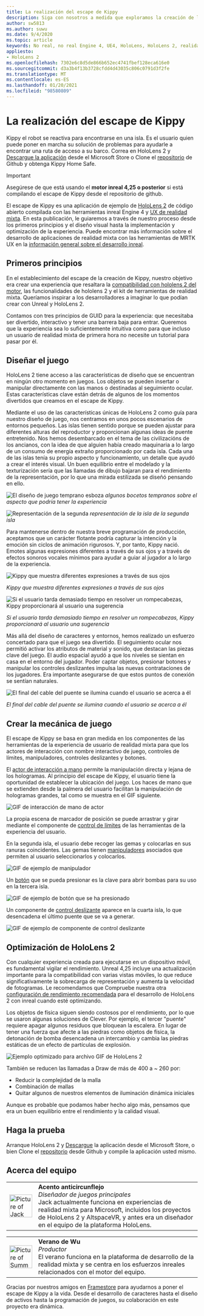 ```yaml
---
title: La realización del escape de Kippy
description: Siga con nosotros a medida que exploramos la creación de la aplicación de realidad mixta de escape de Kippy para HoloLens 2 en el motor inreal.
author: sw5813
ms.author: suwu
ms.date: 9/4/2020
ms.topic: article
keywords: No real, no real Engine 4, UE4, HoloLens, HoloLens 2, realidad mixta, implementación en dispositivo, PC, documentación, auriculares de realidad mixta, auriculares de realidad mixta de Windows, auriculares de realidad virtual
appliesto:
- HoloLens 2
ms.openlocfilehash: 7302e6c8d5de866b652ec4741fbef128eca616e0
ms.sourcegitcommit: d3a3b4f13b3728cfdd4d43035c806c0791d3f2fe
ms.translationtype: MT
ms.contentlocale: es-ES
ms.lasthandoff: 01/20/2021
ms.locfileid: "98580809"
---
```

# <a name="the-making-of-kippys-escape"></a>La realización del escape de Kippy

Kippy el robot se reactiva para encontrarse en una isla. Es el usuario quien puede poner en marcha su solución de problemas para ayudarle a encontrar una ruta de acceso a su barco. Correa en HoloLens 2 y [Descargue la aplicación](https://www.microsoft.com/p/kippys-escape/9nbd7gl86vkd) desde el Microsoft Store o Clone el [repositorio](https://github.com/microsoft/MixedReality-Unreal-KippysEscape) de Github y obtenga Kippy Home Safe.  

> [!IMPORTANT]
> Asegúrese de que está usando el **motor inreal 4,25 o posterior** si está compilando el escape de Kippy desde el repositorio de github.

El escape de Kippy es una aplicación de ejemplo de [HoloLens 2](/hololens/hololens2-hardware) de código abierto compilada con las herramientas inreal Engine 4 y [UX de realidad mixta](https://github.com/microsoft/MixedReality-UXTools-Unreal). En esta publicación, le guiaremos a través de nuestro proceso desde los primeros principios y el diseño visual hasta la implementación y optimización de la experiencia. Puede encontrar más información sobre el desarrollo de aplicaciones de realidad mixta con las herramientas de MRTK UX en la [información general sobre el desarrollo inreal](unreal-development-overview.md).

## <a name="first-principles"></a>Primeros principios 

En el establecimiento del escape de la creación de Kippy, nuestro objetivo era crear una experiencia que resaltara la [compatibilidad con hololens 2 del motor](https://docs.unrealengine.com/Platforms/AR/HoloLens2/index.html), las funcionalidades de hololens 2 y el kit de herramientas de realidad mixta. Queríamos inspirar a los desarrolladores a imaginar lo que podían crear con Unreal y HoloLens 2.  

Contamos con tres principios de GUID para la experiencia: que necesitaba ser divertido, interactivo y tener una barrera baja para entrar. Queremos que la experiencia sea lo suficientemente intuitiva como para que incluso un usuario de realidad mixta de primera hora no necesite un tutorial para pasar por él.  

## <a name="designing-the-game"></a>Diseñar el juego 

HoloLens 2 tiene acceso a las características de diseño que se encuentran en ningún otro momento en juegos. Los objetos se pueden insertar o manipular directamente con las manos o destinadas al seguimiento ocular. Estas características clave están detrás de algunos de los momentos divertidos que creamos en el escape de Kippy.  

Mediante el uso de las características únicas de HoloLens 2 como guía para nuestro diseño de juego, nos centramos en unos pocos escenarios de entornos pequeños. Las islas tienen sentido porque se pueden ajustar para diferentes alturas del reproductor y proporcionan algunas ideas de puente entretenido. Nos hemos desembarcado en el tema de las civilizacións de los ancianos, con la idea de que alguien había creado maquinaria a lo largo de un consumo de energía extraño proporcionado por cada isla. Cada una de las islas tenía su propio aspecto y funcionamiento, un detalle que ayudó a crear el interés visual. Un buen equilibrio entre el modelado y la texturización sería que las llamadas de dibujo bajaran para el rendimiento de la representación, por lo que una mirada estilizada se diseñó pensando en ello. 

![El diseño de juego temprano esboza ](images/kippys-escape/kippys-escape-img-01.png)
 *algunos bocetos tempranos sobre el aspecto que podría tener la experiencia*

![Representación de la segunda ](images/kippys-escape/kippys-escape-img-02.png)
 *representación de la isla de la segunda isla*

Para mantenerse dentro de nuestra breve programación de producción, aceptamos que un carácter flotante podría capturar la intención y la emoción sin ciclos de animación rigurosos. Y, por tanto, Kippy nació. Emotes algunas expresiones diferentes a través de sus ojos y a través de efectos sonoros vocales mínimos para ayudar a guiar al jugador a lo largo de la experiencia. 

![Kippy que muestra diferentes expresiones a través de sus ojos](images/kippys-escape/kippys-escape-img-03.gif)

*Kippy que muestra diferentes expresiones a través de sus ojos*

![Si el usuario tarda demasiado tiempo en resolver un rompecabezas, Kippy proporcionará al usuario una sugerencia](images/kippys-escape/kippys-escape-img-04.gif)

*Si el usuario tarda demasiado tiempo en resolver un rompecabezas, Kippy proporcionará al usuario una sugerencia*

Más allá del diseño de caracteres y entornos, hemos realizado un esfuerzo concertado para que el juego sea divertido. El seguimiento ocular nos permitió activar los atributos de material y sonido, que destacan las piezas clave del juego. El audio espacial ayudó a que los niveles se sientan en casa en el entorno del jugador. Poder captar objetos, presionar botones y manipular los controles deslizantes impulsa las nuevas contrataciones de los jugadores. Era importante asegurarse de que estos puntos de conexión se sentían naturales. 

![El final del cable del puente se ilumina cuando el usuario se acerca a él](images/kippys-escape/kippys-escape-img-05.gif)

*El final del cable del puente se ilumina cuando el usuario se acerca a él*

## <a name="building-the-game-mechanics"></a>Crear la mecánica de juego 

El escape de Kippy se basa en gran medida en los componentes de las herramientas de la experiencia de usuario de realidad mixta para que los actores de interacción con nombre interactivo de juego, controles de límites, manipuladores, controles deslizantes y botones.   

El [actor de interacción a mano](https://microsoft.github.io/MixedReality-UXTools-Unreal/version/public/0.9.x/Docs/HandInteraction.html) permite la manipulación directa y lejana de los hologramas. Al principio del escape de Kippy, el usuario tiene la oportunidad de establecer la ubicación del juego. Los haces de mano que se extienden desde la palmera del usuario facilitan la manipulación de hologramas grandes, tal como se muestra en el GIF siguiente.  

![GIF de interacción de mano de actor](images/kippys-escape/kippys-escape-img-06.gif)

La propia escena de marcador de posición se puede arrastrar y girar mediante el componente de [control de límites](https://microsoft.github.io/MixedReality-UXTools-Unreal/version/public/0.9.x/Docs/BoundsControl.html) de las herramientas de la experiencia del usuario.  

En la segunda isla, el usuario debe recoger las gemas y colocarlas en sus ranuras coincidentes. Las gemas tienen [manipuladores](https://microsoft.github.io/MixedReality-UXTools-Unreal/version/public/0.9.x/Docs/Manipulator.html) asociados que permiten al usuario seleccionarlos y colocarlos. 

![GIF de ejemplo de manipulador](images/kippys-escape/kippys-escape-img-07.gif)

Un [botón](https://microsoft.github.io/MixedReality-UXTools-Unreal/version/public/0.9.x/Docs/PressableButton.html) que se pueda presionar es la clave para abrir bombas para su uso en la tercera isla.  

![GIF de ejemplo de botón que se ha presionado](images/kippys-escape/kippys-escape-img-08.gif)

Un componente de [control deslizante](https://microsoft.github.io/MixedReality-UXTools-Unreal/version/public/0.9.x/Docs/PinchSlider.html) aparece en la cuarta isla, lo que desencadena el último puente que se va a generar.  

![GIF de ejemplo de componente de control deslizante](images/kippys-escape/kippys-escape-img-09.gif) 

## <a name="optimizing-for-hololens-2"></a>Optimización de HoloLens 2 

Con cualquier experiencia creada para ejecutarse en un dispositivo móvil, es fundamental vigilar el rendimiento. Unreal 4,25 incluye una actualización importante para la compatibilidad con varias vistas móviles, lo que reduce significativamente la sobrecarga de representación y aumenta la velocidad de fotogramas. Le recomendamos que Compruebe nuestra otra [configuración de rendimiento recomendada](performance-recommendations-for-unreal.md) para el desarrollo de HoloLens 2 con inreal cuando esté optimizando.  

Los objetos de física siguen siendo costosos por el rendimiento, por lo que se usaron algunas soluciones de Clever. Por ejemplo, el tercer "puente" requiere apagar algunos residuos que bloquean la escalera. En lugar de tener una fuerza que afecte a las piedras como objetos de física, la detonación de bomba desencadena un intercambio y cambia las piedras estáticas de un efecto de partículas de explosión. 

![Ejemplo optimizado para archivo GIF de HoloLens 2](images/kippys-escape/kippys-escape-img-10.gif) 

También se reducen las llamadas a Draw de más de 400 a ~ 260 por: 
* Reducir la complejidad de la malla
* Combinación de mallas
* Quitar algunos de nuestros elementos de iluminación dinámica iniciales

Aunque es probable que podamos haber hecho algo más, pensamos que era un buen equilibrio entre el rendimiento y la calidad visual.  

## <a name="try-it-out"></a>Haga la prueba 

Arranque HoloLens 2 y [Descargue](https://www.microsoft.com/p/kippys-escape/9nbd7gl86vkd) la aplicación desde el Microsoft Store, o bien Clone el [repositorio](https://github.com/microsoft/MixedReality-Unreal-KippysEscape) desde Github y compile la aplicación usted mismo.  

## <a name="about-the-team"></a>Acerca del equipo

<table style="border-collapse:collapse" padding-left="0px">
<tr>
<td style="border-style: none" width="60"><img alt="Picture of Jack Caron" width="60" height="60" src="images/kippys-escape/jack-caron.jpg"></td>
<td style="border-style: none"><b>Acento anticircunflejo</b><br><i>Diseñador de juegos principales</i><br>Jack actualmente funciona en experiencias de realidad mixta para Microsoft, incluidos los proyectos de HoloLens 2 y AltspaceVR, y antes era un diseñador en el equipo de la plataforma HoloLens.</td>
</tr>
</table>

<table style="border-collapse:collapse" padding-left="0px">
<tr>
<td style="border-style: none" width="60"><img alt="Picture of Summer Wu" width="60" height="60" src="images/kippys-escape/summer-wu.jpg"></td>
<td style="border-style: none"><b>Verano de Wu</b><br><i>Productor</i><br>El verano funciona en la plataforma de desarrollo de la realidad mixta y se centra en los esfuerzos inreales relacionados con el motor del equipo.</td>
</tr>
</table>

Gracias por nuestros amigos en [Framestore](https://www.framestore.com/) para ayudarnos a poner el escape de Kippy a la vida. Desde el desarrollo de caracteres hasta el diseño de activos hasta la programación de juegos, su colaboración en este proyecto era dinámica.